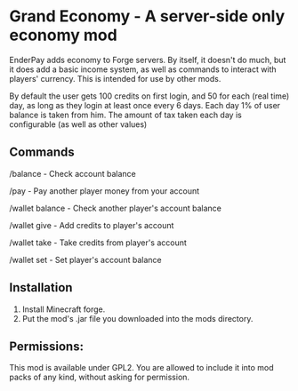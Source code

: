 # Grand Economy - A server-side only economy mod

EnderPay adds economy to Forge servers.
By itself, it doesn't do much, but it does add a basic income system, as well as commands to interact with players' currency. This is intended for use by other mods.

By default the user gets 100 credits on first login, and 50 for each (real time) day, as long as they login at least once every 6 days.
Each day 1% of user balance is taken from him.
The amount of tax taken each day is configurable (as well as other values)

## Commands
/balance - Check account balance

/pay <player> <amount> - Pay another player money from your account
  
/wallet balance <player> - Check another player's account balance

/wallet give <player> - Add credits to player's account

/wallet take <player> - Take credits from player's account

/wallet set <player> - Set player's account balance

## Installation
1. Install Minecraft forge.
2. Put the mod's .jar file you downloaded into the mods directory.

## Permissions:
This mod is available under GPL2.
You are allowed to include it into mod packs of any kind, without asking for permission.

